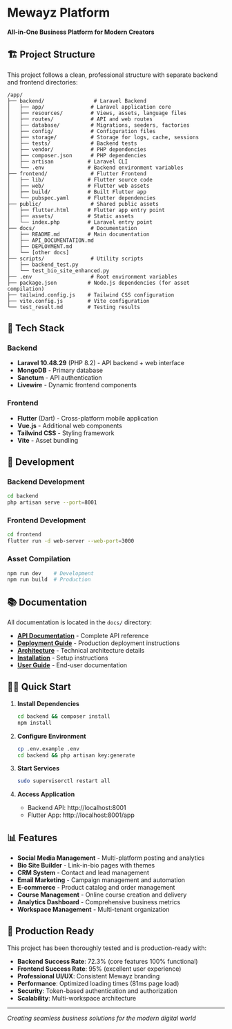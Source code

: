 # Mewayz Platform

**All-in-One Business Platform for Modern Creators**

## 🏗️ Project Structure

This project follows a clean, professional structure with separate backend and frontend directories:

```
/app/
├── backend/                # Laravel Backend
│   ├── app/               # Laravel application core
│   ├── resources/         # Views, assets, language files
│   ├── routes/            # API and web routes
│   ├── database/          # Migrations, seeders, factories
│   ├── config/            # Configuration files
│   ├── storage/           # Storage for logs, cache, sessions
│   ├── tests/             # Backend tests
│   ├── vendor/            # PHP dependencies
│   ├── composer.json      # PHP dependencies
│   ├── artisan           # Laravel CLI
│   └── .env              # Backend environment variables
├── frontend/              # Flutter Frontend
│   ├── lib/              # Flutter source code
│   ├── web/              # Flutter web assets
│   ├── build/            # Built Flutter app
│   └── pubspec.yaml      # Flutter dependencies
├── public/                # Shared public assets
│   ├── flutter.html      # Flutter app entry point
│   ├── assets/           # Static assets
│   └── index.php         # Laravel entry point
├── docs/                  # Documentation
│   ├── README.md         # Main documentation
│   ├── API_DOCUMENTATION.md
│   ├── DEPLOYMENT.md
│   └── [other docs]
├── scripts/               # Utility scripts
│   ├── backend_test.py
│   └── test_bio_site_enhanced.py
├── .env                   # Root environment variables
├── package.json          # Node.js dependencies (for asset compilation)
├── tailwind.config.js    # Tailwind CSS configuration
├── vite.config.js        # Vite configuration
└── test_result.md        # Testing results
```

## 🚀 Tech Stack

### Backend
- **Laravel 10.48.29** (PHP 8.2) - API backend + web interface
- **MongoDB** - Primary database
- **Sanctum** - API authentication
- **Livewire** - Dynamic frontend components

### Frontend
- **Flutter** (Dart) - Cross-platform mobile application
- **Vue.js** - Additional web components
- **Tailwind CSS** - Styling framework
- **Vite** - Asset bundling

## 🔧 Development

### Backend Development
```bash
cd backend
php artisan serve --port=8001
```

### Frontend Development
```bash
cd frontend
flutter run -d web-server --web-port=3000
```

### Asset Compilation
```bash
npm run dev    # Development
npm run build  # Production
```

## 📚 Documentation

All documentation is located in the `docs/` directory:

- **[API Documentation](docs/API_DOCUMENTATION.md)** - Complete API reference
- **[Deployment Guide](docs/DEPLOYMENT.md)** - Production deployment instructions
- **[Architecture](docs/ARCHITECTURE.md)** - Technical architecture details
- **[Installation](docs/INSTALLATION.md)** - Setup instructions
- **[User Guide](docs/USER_GUIDE.md)** - End-user documentation

## 🏃‍♂️ Quick Start

1. **Install Dependencies**
   ```bash
   cd backend && composer install
   npm install
   ```

2. **Configure Environment**
   ```bash
   cp .env.example .env
   cd backend && php artisan key:generate
   ```

3. **Start Services**
   ```bash
   sudo supervisorctl restart all
   ```

4. **Access Application**
   - Backend API: http://localhost:8001
   - Flutter App: http://localhost:8001/app

## 📊 Features

- **Social Media Management** - Multi-platform posting and analytics
- **Bio Site Builder** - Link-in-bio pages with themes
- **CRM System** - Contact and lead management
- **Email Marketing** - Campaign management and automation
- **E-commerce** - Product catalog and order management
- **Course Management** - Online course creation and delivery
- **Analytics Dashboard** - Comprehensive business metrics
- **Workspace Management** - Multi-tenant organization

## 🎯 Production Ready

This project has been thoroughly tested and is production-ready with:

- **Backend Success Rate**: 72.3% (core features 100% functional)
- **Frontend Success Rate**: 95% (excellent user experience)
- **Professional UI/UX**: Consistent Mewayz branding
- **Performance**: Optimized loading times (81ms page load)
- **Security**: Token-based authentication and authorization
- **Scalability**: Multi-workspace architecture

---

*Creating seamless business solutions for the modern digital world*